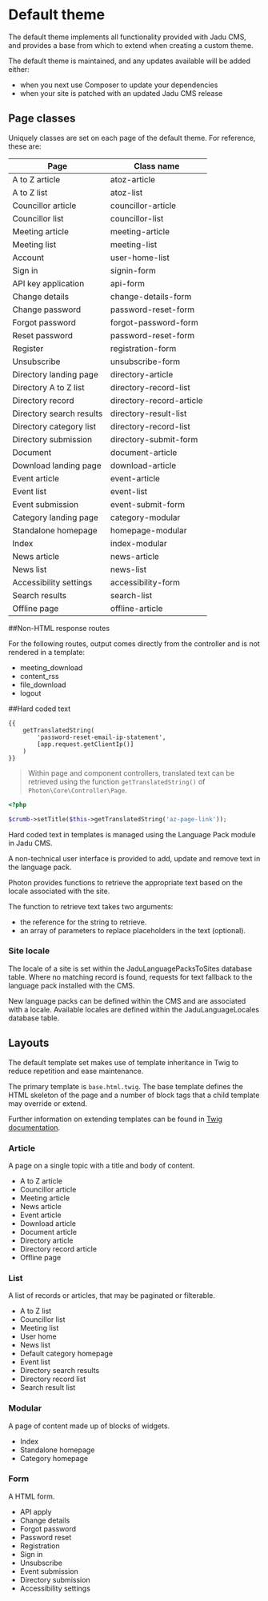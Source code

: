 # Default theme

The default theme implements all functionality provided with Jadu CMS, and provides a base from which to extend when creating a custom theme.

The default theme is maintained, and any updates available will be added either:

* when you next use Composer to update your dependencies
* when your site is patched with an updated Jadu CMS release

## Page classes

Uniquely classes are set on each page of the default theme. For reference, these are:

Page | Class name
-----|-----------
A to Z article | atoz-article
A to Z list | atoz-list
Councillor article | councillor-article
Councillor list | councillor-list
Meeting article | meeting-article
Meeting list | meeting-list
Account | user-home-list
Sign in | signin-form
API key application | api-form 
Change details | change-details-form
Change password | password-reset-form
Forgot password | forgot-password-form
Reset password | password-reset-form
Register | registration-form
Unsubscribe | unsubscribe-form
Directory landing page | directory-article
Directory A to Z list | directory-record-list
Directory record | directory-record-article
Directory search results | directory-result-list
Directory category list | directory-record-list
Directory submission | directory-submit-form
Document | document-article
Download landing page | download-article
Event article | event-article
Event list | event-list 
Event submission | event-submit-form
Category landing page | category-modular
Standalone homepage | homepage-modular
Index | index-modular 
News article | news-article 
News list | news-list
Accessibility settings | accessibility-form
Search results | search-list
Offline page | offline-article

##Non-HTML response routes

For the following routes, output comes directly from the controller and is not rendered in a template:

* meeting_download
* content_rss
* file_download
* logout

##Hard coded text

```twig
{{ 
    getTranslatedString(
        'password-reset-email-ip-statement', 
        [app.request.getClientIp()]
    ) 
}}
```

> Within page and component controllers, translated text can be retrieved using the function `getTranslatedString()` of `Photon\Core\Controller\Page`. 

```php
<?php

$crumb->setTitle($this->getTranslatedString('az-page-link'));
```

Hard coded text in templates is managed using the Language Pack module in Jadu CMS.

A non-technical user interface is provided to add, update and remove text in the language pack.

Photon provides functions to retrieve the appropriate text based on the locale associated with the site.

The function to retrieve text takes two arguments:

* the reference for the string to retrieve.
* an array of parameters to replace placeholders in the text (optional).


### Site locale

The locale of a site is set within the JaduLanguagePacksToSites database table. Where no matching record is found, requests for text fallback to the language pack installed with the CMS.

New language packs can be defined within the CMS and are associated with a locale. Available locales are defined within the JaduLanguageLocales database table.

## Layouts

The default template set makes use of template inheritance in Twig to reduce repetition and ease maintenance. 

The primary template is `base.html.twig`. The base template defines the HTML skeleton of the page and a number of block tags that a child template may override or extend. 

Further information on extending templates can be found in [Twig documentation](https://twig.symfony.com/doc/1.x/tags/extends.html).

### Article

A page on a single topic with a title and body of content.

* A to Z article
* Councillor article
* Meeting article
* News article
* Event article
* Download article
* Document article
* Directory article
* Directory record article
* Offline page

### List

A list of records or articles, that may be paginated or filterable.

* A to Z list
* Councillor list
* Meeting list
* User home
* News list
* Default category homepage
* Event list
* Directory search results
* Directory record list
* Search result list

### Modular

A page of content made up of blocks of widgets.

* Index
* Standalone homepage
* Category homepage

### Form

A HTML form.

* API apply
* Change details
* Forgot password
* Password reset
* Registration
* Sign in
* Unsubscribe
* Event submission
* Directory submission
* Accessibility settings